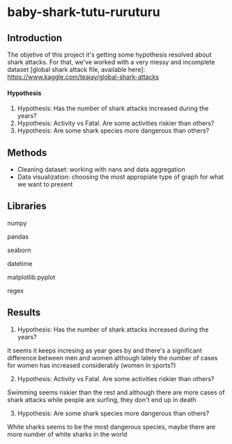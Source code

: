 # baby-shark-tutu-ruruturu

## Introduction

The objetive of this project it's getting some hypothesis resolved about shark attacks. For that, we've worked with a very messy and incomplete dataset [global shark attack file, available here]: https://www.kaggle.com/teajay/global-shark-attacks

#### Hypothesis
1) Hypothesis: Has the number of shark attacks increased during the years?
2) Hypothesis: Activity vs Fatal. Are some activities riskier than others?
3) Hypothesis: Are some shark species more dangerous than others?

## Methods

- Cleaning dataset: working with nans and data aggregation
- Data visualization: choosing the most appropiate type of graph for what we want to present 


## Libraries
numpy

pandas

seaborn

datetime

matplotlib.pyplot

regex

## Results
1) Hypothesis: Has the number of shark attacks increased during the years?

It seems it keeps incresing as year goes by and there's a significant difference between men and women although lately the number of cases for women has increased considerably (women in sports?)

2) Hypothesis: Activity vs Fatal. Are some activities riskier than others?

Swimming seems riskier than the rest and although there are more cases of shark attacks while people are surfing, they don't end up in death


3) Hypothesis: Are some shark species more dangerous than others?

White sharks seems to be the most dangerous species, maybe there are more number of white sharks in the world
